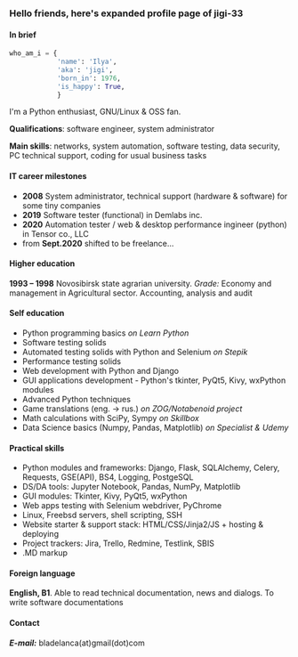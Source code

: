 ### Hello friends, here's expanded profile page of jigi-33

#### In brief

```python
who_am_i = {
            'name': 'Ilya',
            'aka': 'jigi',
            'born_in': 1976,
            'is_happy': True,
            }
```
I'm a Python enthusiast, GNU/Linux & OSS fan.

**Qualifications**: software engineer, system administrator

**Main skills**: networks, system automation, software testing, data security, PC technical support, coding for usual business tasks

#### IT career milestones

- **2008**  System administrator, technical support (hardware & software) for some tiny companies
- **2019**  Software tester (functional) in Demlabs inc.
- **2020**  Automation tester / web & desktop performance ingineer (python) in Tensor co., LLC
- from **Sept.2020** shifted to be freelance...

#### Higher education
 
**1993 – 1998** Novosibirsk state agrarian university. *Grade:* Economy and management in Agricultural sector. Accounting, analysis and audit
 
#### Self education
 
- Python programming basics *on Learn Python*
- Software testing solids
- Automated testing solids with Python and Selenium *on Stepik*
- Performance testing solids
- Web development with Python and Django
- GUI applications development - Python's tkinter, PyQt5, Kivy, wxPython modules
- Advanced Python techniques
- Game translations (eng. -> rus.) *on ZOG/Notabenoid project*
- Math calculations with SciPy, Sympy *on Skillbox*
- Data Science basics (Numpy, Pandas, Matplotlib) *on Specialist & Udemy*
 
#### Practical skills
 
- Python modules and frameworks: Django, Flask, SQLAlchemy, Celery, Requests, GSE(API), BS4, Logging, PostgeSQL
- DS/DA tools: Jupyter Notebook, Pandas, NumPy, Matplotlib
- GUI modules: Tkinter, Kivy, PyQt5, wxPython
- Web apps testing with Selenium webdriver, PyChrome
- Linux, Freebsd servers, shell scripting, SSH
- Website starter & support stack: HTML/CSS/Jinja2/JS + hosting & deploying
- Project trackers: Jira, Trello, Redmine, Testlink, SBIS
- .MD markup

#### Foreign language
 
**English, B1**. Able to read technical documentation, news and dialogs. To write software documentations

#### Contact

***E-mail:*** bladelanca(at)gmail(dot)com
